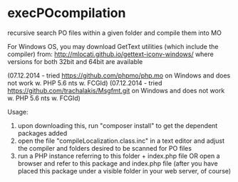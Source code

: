 execPOcompilation
=================

recursive search PO files within a given folder and compile them into MO

For Windows OS, you may download GetText utilities (which include the compiler) from: 
    http://mlocati.github.io/gettext-iconv-windows/
where versions for both 32bit and 64bit are available

(07.12.2014 - tried https://github.com/phpmo/php.mo on Windows and does not work w. PHP 5.6 nts w. FCGId)
(07.12.2014 - tried https://github.com/trachalakis/Msgfmt.git on Windows and does not work w. PHP 5.6 nts w. FCGId)

Usage:

1. upon downloading this, run "composer install" to get the dependent packages added
2. open the file "compileLocalization.class.inc" in a text editor and adjust the compiler and folders desired to be scanned for PO files
3. run a PHP instance referring to this folder + index.php file OR open a browser and refer to this package and index.php file (after you have placed this package under a visible folder in your web server, of course)
